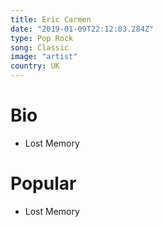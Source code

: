 ```yaml
---
title: Eric Carmen
date: "2019-01-09T22:12:03.284Z"
type: Pop Rock
song: Classic
image: "artist"
country: UK
---
```



# Bio
* Lost Memory


# Popular
- Lost Memory